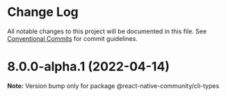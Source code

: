 # Change Log

All notable changes to this project will be documented in this file.
See [Conventional Commits](https://conventionalcommits.org) for commit guidelines.

# 8.0.0-alpha.1 (2022-04-14)

**Note:** Version bump only for package @react-native-community/cli-types
